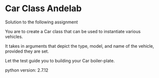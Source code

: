 # Car Class Andelab

Solution to the following assignment

You are to create a Car class that can be used to instantiate various vehicles.

It takes in arguments that depict the type, model, and name of the vehicle, provided they are set.

Let the test guide you to building your Car boiler-plate.

python version: 2.7.12